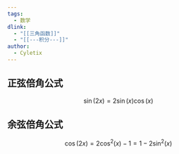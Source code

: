 ```yaml
---
tags:
  - 数学
dlink:
  - "[[三角函数]]"
  - "[[---积分---]]"
author:
  - Cyletix
---
```

## 正弦倍角公式
$$\sin(2x)=2\sin(x)\cos(x)$$ 
## 余弦倍角公式
$$\cos(2x)=2\cos^2(x)-1=1-2\sin^2(x)$$ 
